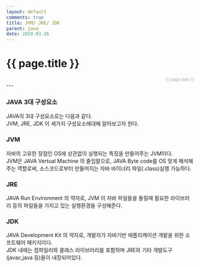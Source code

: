 ```yaml
---
layout: default
comments: true
title: JVM/ JRE/ JDK
parent: java
date: 2019.03.26
---
```


<h1>{{ page.title }}</h1>  
<div style="text-align:right; font-size:11px; color:#aaa">{{ page.date }} </div>
---

### JAVA 3대 구성요소
JAVA의 3대 구성요소로는 다음과 같다.   
JVM, JRE, JDK 이 세가지 구성요소에대해 알아보고자 한다. 


### JVM
자바의 고유한 장점인 OS에 상관없이 실행되는 특징을 만들어주는 JVM이다.   
JVM은 JAVA Vertual Machine 의 줄임말으로, JAVA Byte code를 OS 맞게 해석해주는 역할로써, 소스코드로부터 만들어지는 자바 바이너리 파일(.class)실행 가능하다.


### JRE
JAVA Run Environment 의 약자로, JVM 이 자바 파일들을 돌릴때 필요한 라이브러리 등의 파일들을 가지고 있는 실행환경을 구성해준다.


### JDK
JAVA Development Kit 의 약자로, 개발자가 자바기반 애플리케이션 개발을 위한 소프트웨어 패키지이다.  
JDK 내에는 컴파일러와 클래스 라이브러리를 포함하며 JRE와 기타 개발도구 (javac,java 등)들이 내장되어있다.
